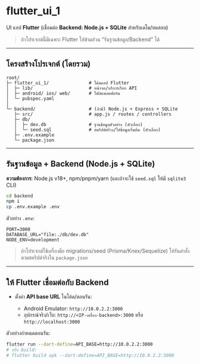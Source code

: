 # flutter\_ui\_1

UI แอป **Flutter** (เชื่อมต่อ **Backend: Node.js + SQLite** สำหรับเดโม/ทดสอบ)
> ถ้าโปรเจกต์นี้มีเฉพาะ Flutter ให้ข้ามส่วน “รันฐานข้อมูล/Backend” ได้
---
## โครงสร้างโปรเจกต์ (โดยรวม)
```
root/
├─ flutter_ui_1/               # โค้ดแอป Flutter
│  ├─ lib/                     # หน้าจอ/บริการเรียก API
│  ├─ android/ ios/ web/       # ไฟล์แพลตฟอร์ม
│  └─ pubspec.yaml
│
└─ backend/                    # (ถ้ามี) Node.js + Express + SQLite
   ├─ src/                     # app.js / routes / controllers
   ├─ db/
   │  ├─ dev.db                # ฐานข้อมูลตัวอย่าง (ตัวเลือก)
   │  └─ seed.sql              # สคริปต์สร้าง/ใส่ข้อมูลเริ่มต้น (ตัวเลือก)
   ├─ .env.example
   └─ package.json
```

---

## รันฐานข้อมูล + Backend (Node.js + SQLite)

**ความต้องการ:** Node.js v18+, npm/pnpm/yarn (และถ้าจะใช้ `seed.sql` ให้มี `sqlite3` CLI)

```bash
cd backend
npm i
cp .env.example .env
```

ตัวอย่าง `.env`:

```env
PORT=3000
DATABASE_URL="file:./db/dev.db"
NODE_ENV=development
```
> ถ้าโปรเจกต์ใช้เครื่องมือ migrations/seed (Prisma/Knex/Sequelize) ให้รันคำสั่งตามสคริปต์จริงใน `package.json`
---

## ให้ Flutter เชื่อมต่อกับ Backend

* ตั้งค่า **API base URL** ในโค้ด/ตอนรัน:

  * Android Emulator: `http://10.0.2.2:3000`
  * อุปกรณ์จริง/เว็บ: `http://<IP-เครื่อง-backend>:3000` หรือ `http://localhost:3000`

ตัวอย่างกำหนดตอนรัน:
```bash
flutter run --dart-define=API_BASE=http://10.0.2.2:3000
# หรือ build:
# flutter build apk --dart-define=API_BASE=http://10.0.2.2:3000
```
